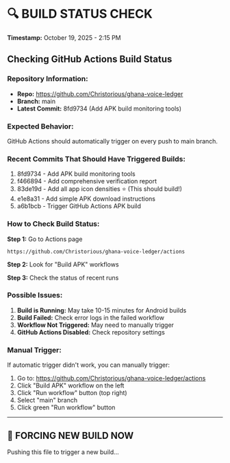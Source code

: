 # 🔍 BUILD STATUS CHECK

**Timestamp:** October 19, 2025 - 2:15 PM

## Checking GitHub Actions Build Status

### Repository Information:
- **Repo:** https://github.com/Christorious/ghana-voice-ledger
- **Branch:** main
- **Latest Commit:** 8fd9734 (Add APK build monitoring tools)

### Expected Behavior:
GitHub Actions should automatically trigger on every push to main branch.

### Recent Commits That Should Have Triggered Builds:
1. 8fd9734 - Add APK build monitoring tools
2. f466894 - Add comprehensive verification report
3. 83de19d - Add all app icon densities ⭐ (This should build!)
4. e1e8a31 - Add simple APK download instructions
5. a6b1bcb - Trigger GitHub Actions APK build

### How to Check Build Status:

**Step 1:** Go to Actions page
```
https://github.com/Christorious/ghana-voice-ledger/actions
```

**Step 2:** Look for "Build APK" workflows

**Step 3:** Check the status of recent runs

### Possible Issues:

1. **Build is Running:** May take 10-15 minutes for Android builds
2. **Build Failed:** Check error logs in the failed workflow
3. **Workflow Not Triggered:** May need to manually trigger
4. **GitHub Actions Disabled:** Check repository settings

### Manual Trigger:

If automatic trigger didn't work, you can manually trigger:
1. Go to: https://github.com/Christorious/ghana-voice-ledger/actions
2. Click "Build APK" workflow on the left
3. Click "Run workflow" button (top right)
4. Select "main" branch
5. Click green "Run workflow" button

---

## 🔄 FORCING NEW BUILD NOW

Pushing this file to trigger a new build...

